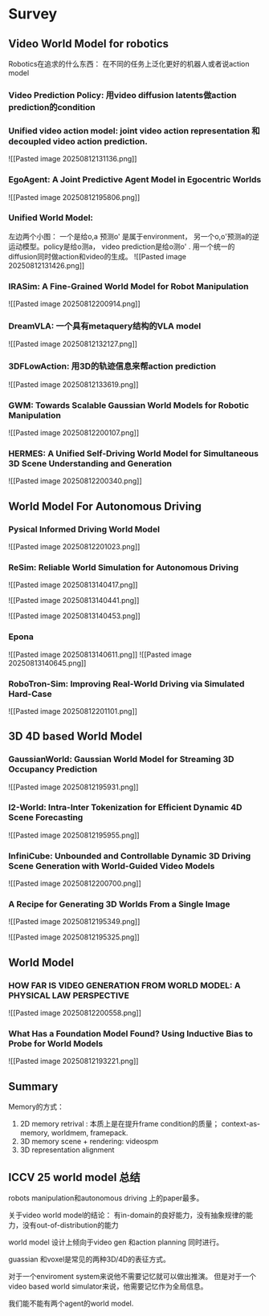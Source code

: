 # Survey

## Video World Model for robotics

Robotics在追求的什么东西： 在不同的任务上泛化更好的机器人或者说action model


### Video Prediction Policy:  用video diffusion latents做action prediction的condition


### Unified video action model:  joint video action representation 和 decoupled video action prediction. 

![[Pasted image 20250812131136.png]]

### EgoAgent: A Joint Predictive Agent Model in Egocentric Worlds

![[Pasted image 20250812195806.png]]


### Unified World Model:
左边两个小图： 一个是给o,a 预测o' 是属于environment， 另一个o,o'预测a的逆运动模型。policy是给o测a， video prediction是给o测o' . 用一个统一的diffusion同时做action和video的生成。 
![[Pasted image 20250812131426.png]]


### IRASim: A Fine-Grained World Model for Robot Manipulation

![[Pasted image 20250812200914.png]]

### DreamVLA: 一个具有metaquery结构的VLA model

![[Pasted image 20250812132127.png]]

### 3DFLowAction:  用3D的轨迹信息来帮action prediction

![[Pasted image 20250812133619.png]]

### GWM: Towards Scalable Gaussian World Models for Robotic Manipulation


![[Pasted image 20250812200107.png]]
### HERMES: A Unified Self-Driving World Model for Simultaneous  3D Scene Understanding and Generation

![[Pasted image 20250812200340.png]]

## World Model For Autonomous Driving 

### Pysical Informed Driving World Model
![[Pasted image 20250812201023.png]]

### ReSim: Reliable World Simulation for Autonomous Driving

![[Pasted image 20250813140417.png]]


![[Pasted image 20250813140441.png]]

![[Pasted image 20250813140453.png]]

### Epona

![[Pasted image 20250813140611.png]]
![[Pasted image 20250813140645.png]]

### RoboTron-Sim: Improving Real-World Driving via Simulated Hard-Case


![[Pasted image 20250812201101.png]]


## 3D 4D based World Model 

### GaussianWorld: Gaussian World Model for Streaming 3D Occupancy Prediction

![[Pasted image 20250812195931.png]]

### I2-World: Intra-Inter Tokenization for Efficient Dynamic 4D Scene Forecasting

![[Pasted image 20250812195955.png]]

### InfiniCube: Unbounded and Controllable Dynamic 3D Driving Scene  Generation with World-Guided Video Models
![[Pasted image 20250812200700.png]]


### A Recipe for Generating 3D Worlds From a Single Image

![[Pasted image 20250812195349.png]]


![[Pasted image 20250812195325.png]]
## World Model
### HOW FAR IS VIDEO GENERATION FROM WORLD  MODEL: A PHYSICAL LAW PERSPECTIVE

![[Pasted image 20250812200558.png]]


### What Has a Foundation Model Found?  Using Inductive Bias to Probe for World Models
![[Pasted image 20250812193221.png]]
## Summary

Memory的方式： 
1.  2D memory retrival : 本质上是在提升frame condition的质量； context-as-memory, worldmem, framepack. 
2. 3D memory scene + rendering: videospm 
3. 3D representation alignment 


## ICCV 25 world model 总结

robots manipulation和autonomous driving 上的paper最多。 

关于video world model的结论： 有in-domain的良好能力，没有抽象规律的能力，没有out-of-distribution的能力

world model 设计上倾向于video gen 和action planning 同时进行。 

guassian 和voxel是常见的两种3D/4D的表征方式。 


对于一个enviroment system来说他不需要记忆就可以做出推演。 但是对于一个video based world simulator来说，他需要记忆作为全局信息。 

我们能不能有两个agent的world model. 

